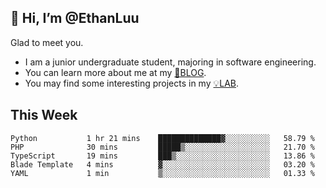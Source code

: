 ## 👋 Hi, I’m @EthanLuu

Glad to meet you.

- I am a junior undergraduate student, majoring in software engineering.
- You can learn more about me at my [📝BLOG](https://blog.ethanloo.cn).
- You may find some interesting projects in my [💡LAB](https://lab.ethanloo.cn).

## This Week
<!--START_SECTION:waka-->
```text
Python           1 hr 21 mins    ██████████████▓░░░░░░░░░░   58.79 % 
PHP              30 mins         █████▒░░░░░░░░░░░░░░░░░░░   21.70 % 
TypeScript       19 mins         ███▒░░░░░░░░░░░░░░░░░░░░░   13.86 % 
Blade Template   4 mins          ▓░░░░░░░░░░░░░░░░░░░░░░░░   03.20 % 
YAML             1 min           ▒░░░░░░░░░░░░░░░░░░░░░░░░   01.33 % 
```
<!--END_SECTION:waka-->
